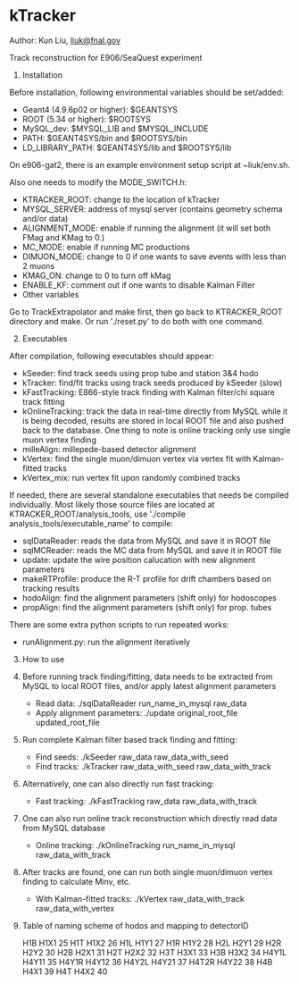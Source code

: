 kTracker
========

Author: Kun Liu, liuk@fnal.gov

Track reconstruction for E906/SeaQuest experiment

1. Installation

  Before installation, following environmental variables should be set/added:
  * Geant4 (4.9.6p02 or higher): $GEANTSYS
  * ROOT (5.34 or higher): $ROOTSYS
  * MySQL_dev: $MYSQL_LIB and $MYSQL_INCLUDE
  * PATH: $GEANT4SYS/bin and $ROOTSYS/bin
  * LD_LIBRARY_PATH: $GEANT4SYS/lib and $ROOTSYS/lib
  
  On e906-gat2, there is an example environment setup script at ~liuk/env.sh.
  
  Also one needs to modify the MODE_SWITCH.h:
  * KTRACKER_ROOT: change to the location of kTracker
  * MYSQL_SERVER: address of mysql server (contains geometry schema and/or data)
  * ALIGNMENT_MODE: enable if running the alignment (it will set both FMag and KMag to 0.)
  * MC_MODE: enable if running MC productions
  * DIMUON_MODE: change to 0 if one wants to save events with less than 2 muons
  * KMAG_ON: change to 0 to turn off kMag
  * ENABLE_KF: comment out if one wants to disable Kalman Filter
  * Other variables
  
  Go to TrackExtrapolator and make first, then go back to KTRACKER_ROOT directory and make. Or run './reset.py'
  to do both with one command.
  
2. Executables

  After compilation, following executables should appear:
  * kSeeder: find track seeds using prop tube and station 3&4 hodo
  * kTracker: find/fit tracks using track seeds produced by kSeeder (slow)
  * kFastTracking: E866-style track finding with Kalman filter/chi square track fitting
  * kOnlineTracking: track the data in real-time directly from MySQL while it is being decoded, 
                     results are stored in local ROOT file and also pushed back to the database. 
                     One thing to note is online tracking only use single muon vertex finding
  * milleAlign: millepede-based detector alignment
  * kVertex: find the single muon/dimuon vertex via vertex fit with Kalman-fitted tracks
  * kVertex_mix: run vertex fit upon randomly combined tracks
  
  If needed, there are several standalone executables that needs be compiled individually. Most likely those
  source files are located at KTRACKER_ROOT/analysis_tools, use './compile analysis_tools/executable_name' to compile:
  * sqlDataReader: reads the data from MySQL and save it in ROOT file
  * sqlMCReader: reads the MC data from MySQL and save it in ROOT file
  * update: update the wire position calucation with new alignment parameters
  * makeRTProfile: produce the R-T profile for drift chambers based on tracking results
  * hodoAlign: find the alignment parameters (shift only) for hodoscopes
  * propAlign: find the alignment parameters (shift only) for prop. tubes

  There are some extra python scripts to run repeated works:
  * runAlignment.py: run the alignment iteratively

3. How to use
  
  1. Before running track finding/fitting, data needs to be extracted from MySQL to local ROOT files, 
     and/or apply latest alignment parameters
     * Read data: ./sqlDataReader run_name_in_mysql raw_data
     * Apply alignment parameters: ./update original_root_file updated_root_file
     
  2. Run complete Kalman filter based track finding and fitting:
     * Find seeds: ./kSeeder raw_data raw_data_with_seed
     * Find tracks: ./kTracker raw_data_with_seed raw_data_with_track
     
  3. Alternatively, one can also directly run fast tracking:
     * Fast tracking: ./kFastTracking raw_data raw_data_with_track
  
  4. One can also run online track reconstruction which directly read data from MySQL database
     * Online tracking: ./kOnlineTracking run_name_in_mysql raw_data_with_track
  
  5. After tracks are found, one can run both single muon/dimuon vertex finding to calculate Minv, etc.
     * With Kalman-fitted tracks: ./kVertex raw_data_with_track raw_data_with_vertex
    
4. Table of naming scheme of hodos and mapping to detectorID
   
   H1B    H1X1  25
   H1T    H1X2  26
   H1L    H1Y1  27
   H1R    H1Y2  28
   H2L    H2Y1  29
   H2R    H2Y2  30
   H2B    H2X1  31
   H2T    H2X2  32
   H3T    H3X1  33
   H3B    H3X2  34
   H4Y1L  H4Y11 35
   H4Y1R  H4Y12 36
   H4Y2L  H4Y21 37
   H4T2R  H4Y22 38
   H4B    H4X1  39
   H4T    H4X2  40
  
   
     
